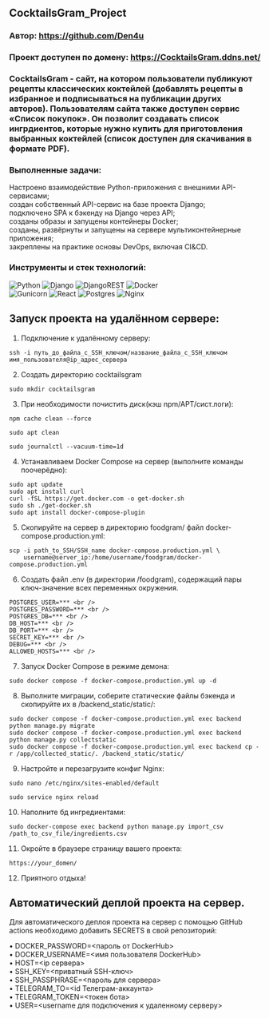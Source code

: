 ## CocktailsGram_Project
 
### Автор: https://github.com/Den4u 

### Проект доступен по домену: https://CocktailsGram.ddns.net/

### CocktailsGram - сайт, на котором пользователи публикуют рецепты классических коктейлей (добавлять рецепты в избранное и подписываться на публикации других авторов). Пользователям сайта также доступен сервис «Список покупок». Он позволит создавать список ингрдиентов, которые нужно купить для приготовления выбранных коктейлей (список доступен для скачивания в формате PDF).

### Выполненные задачи: 
Настроено взаимодействие Python-приложения с внешними API-сервисами; <br />
создан собственный API-сервис на базе проекта Django; <br />
подключено SPA к бэкенду на Django через API; <br />
созданы образы и запущены контейнеры Docker; <br />
созданы, развёрнуты и запущены на сервере мультиконтейнерные приложения; <br />
закреплены на практике основы DevOps, включая CI&CD. <br />

### Инструменты и стек технологий: <br /> 
![Python](https://img.shields.io/badge/python-3670A0?style=for-the-badge&logo=python&logoColor=ffdd54)
![Django](https://img.shields.io/badge/django-%23092E20.svg?style=for-the-badge&logo=django&logoColor=white)
![DjangoREST](https://img.shields.io/badge/DJANGO-REST-ff1709?style=for-the-badge&logo=django&logoColor=white&color=ff1709&labelColor=gray)
![Docker](https://img.shields.io/badge/docker-%230db7ed.svg?style=for-the-badge&logo=docker&logoColor=white) <br /> 
![Gunicorn](https://img.shields.io/badge/gunicorn-%298729.svg?style=for-the-badge&logo=gunicorn&logoColor=white)
![React](https://img.shields.io/badge/react-%2320232a.svg?style=for-the-badge&logo=react&logoColor=%2361DAFB)
![Postgres](https://img.shields.io/badge/postgres-%23316192.svg?style=for-the-badge&logo=postgresql&logoColor=white)
![Nginx](https://img.shields.io/badge/nginx-%23009639.svg?style=for-the-badge&logo=nginx&logoColor=white)
 
## Запуск проекта на удалённом сервере: 
 
1. Подключение к удалённому серверу: 
```  
ssh -i путь_до_файла_с_SSH_ключом/название_файла_с_SSH_ключом имя_пользователя@ip_адрес_сервера  
```  
2. Создать директорию cocktailsgram 
```  
sudo mkdir cocktailsgram 
```  
3. При необходимости почистить диск(кэш npm/APT/сист.логи): 
```  
npm cache clean --force 
```  
``` 
sudo apt clean 
```  
``` 
sudo journalctl --vacuum-time=1d 
```  
4. Устанавливаем Docker Compose на сервер (выполните команды поочерёдно): 
``` 
sudo apt update 
sudo apt install curl 
curl -fSL https://get.docker.com -o get-docker.sh 
sudo sh ./get-docker.sh 
sudo apt install docker-compose-plugin 
``` 
5. Скопируйте на сервер в директорию foodgram/ файл docker-compose.production.yml: 
``` 
scp -i path_to_SSH/SSH_name docker-compose.production.yml \ 
    username@server_ip:/home/username/foodgram/docker-compose.production.yml 
``` 
6. Cоздать файл .env (в директории /foodgram), содержащий пары ключ-значение всех переменных окружения. 
```  
POSTGRES_USER=*** <br /> 
POSTGRES_PASSWORD=*** <br /> 
POSTGRES_DB=*** <br /> 
DB_HOST=*** <br /> 
DB_PORT=*** <br /> 
SECRET_KEY=*** <br /> 
DEBUG=*** <br /> 
ALLOWED_HOSTS=*** <br /> 
```  
7. Запуск Docker Compose в режиме демона: 
``` 
sudo docker compose -f docker-compose.production.yml up -d 
``` 
8. Выполните миграции, соберите статические файлы бэкенда и скопируйте их в /backend_static/static/: 
``` 
sudo docker compose -f docker-compose.production.yml exec backend python manage.py migrate 
sudo docker compose -f docker-compose.production.yml exec backend python manage.py collectstatic 
sudo docker compose -f docker-compose.production.yml exec backend cp -r /app/collected_static/. /backend_static/static/ 
``` 
9. Настройте и перезагрузите конфиг Nginx: 
``` 
sudo nano /etc/nginx/sites-enabled/default 
``` 
``` 
sudo service nginx reload 
``` 
10. Наполните бд ингредиентами: 
``` 
sudo docker-compose exec backend python manage.py import_csv /path_to_csv_file/ingredients.csv
``` 
11. Окройте в браузере страницу вашего проекта: 
``` 
https://your_domen/ 
``` 
12. Приятного отдыха! 
 
## Автоматический деплой проекта на сервер. 
Для автоматического деплоя проекта на сервер с помощью GitHub actions необходимо добавить SECRETS в свой репозиторий: 
 
• DOCKER_PASSWORD=<пароль от DockerHub> <br /> 
• DOCKER_USERNAME=<имя пользователя DockerHub> <br /> 
• HOST=<ip сервера> <br /> 
• SSH_KEY=<приватный SSH-ключ> <br /> 
• SSH_PASSPHRASE=<пароль для сервера> <br /> 
• TELEGRAM_TO=<id Телеграм-аккаунта> <br /> 
• TELEGRAM_TOKEN=<токен  бота> <br /> 
• USER=<username для подключения к удаленному серверу> <br /> 
